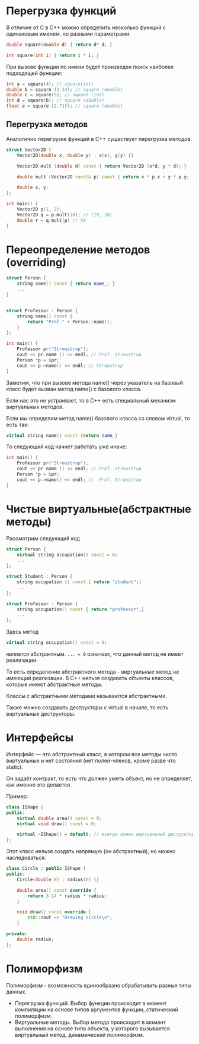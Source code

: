 
# Перегрузка функций

В отличие от С в С++ можно определить несколько функций с одинаковым именем, но разными параметрами.
```c++
double square(double d) { return d* d; }

int square(int i) { return i * i; }
```

При вызове функции по имени будет произведен поиск наиболее подходящей функции:
```c++
int a = square(4); // square(int)
double b = square (3.14); // square (double)
double c = square(5); // square (int)
int d = square(b); // square (double)
float e = square (2.71f); // square (double)
```


## Перегрузка методов


Аналогично перегрузке функций в С++ существует перегрузка методов.

```c++
struct Vector2D {
    Vector2D(double x, double y) : x(x), y(y) {}

    Vector2D mult (double d) const { return Vector2D (x*d, y * d); }

    double mult (Vector2D const& p) const { return x * p.x + y * p.y; }

    double x, y;
};

int main() {
    Vector2D p(1, 2);
    Vector2D q = p.mult(10); // (10, 20)
    double r = q.mult(p) // 50
}

```

# Переопределение методов (overriding)

```c++
struct Person {
    string name() const { return name_; }
    ...
}


struct Professor : Person {
    string name() const {
        return "Prof." + Person::name();
    }
};

int main() {
    Professor pr("Stroustrup");
    cout << pr.name () << endl; // Prof. Stroustrup
    Person *p = &pr;
    cout << p->name() << endl; // Stroustrup
}
```

Заметим, что при вызове метода name() через указатель на базовый класс будет вызван метод name() с базового класса.

Если нас это не устраивает, то в С++ есть специальный механизм виртуальных методов.

Если мы определим метод name() базового класса со словом virtual, то есть так:
```c++
virtual string name() const {return name_}
```
То следующий код начнет работать уже иначе:

```c++
int main() {
    Professor pr("Stroustrup");
    cout << pr.name () << endl; // Prof. Stroustrup
    Person *p = &pr;
    cout << p->name() << endl; //  Prof. Stroustrup
}
```


# Чистые виртуальные(абстрактные методы)

Рассмотрим следующий код

```c++
struct Person {
    virtual string occupation() const = 0;
    ...
};

struct Student : Person {
    string occupation () const { return "student";}
    ...
};

struct Professor : Person {
    string occupation() const { return "professor";}
    ...
};

```
Здесь метод
```c++
virtual string occupation() const = 0;
```

является абстрактным. `... = 0` означает, что данный метод не имеет реализации.

То есть определение абстрактного метода - виртуальные метод не имеющий реализации.
В С++ нельзя создавать объекты классов, которые имеют абстрактные методы.

Классы с абстрактными методами называются абстрактными.

Также можно создавать деструкторы с virtual в начале, то есть виртуальные деструкторы.



# Интерфейсы

Интерфейс — это абстрактный класс, в котором все методы чисто виртуальные и нет состояния (нет полей-членов, кроме разве что static).

Он задаёт контракт, то есть что должен уметь объект, но не определяет, как именно это делается.

Пример:
```c++
class IShape {
public:
    virtual double area() const = 0;
    virtual void draw() const = 0;

    virtual ~IShape() = default; // всегда нужен виртуальный деструктор
};
```

Этот класс нельзя создать напрямую (он абстрактный), но можно наследоваться:

```c++
class Circle : public IShape {
public:
    Circle(double r) : radius(r) {}

    double area() const override {
        return 3.14 * radius * radius;
    }

    void draw() const override {
        std::cout << "Drawing circle\n";
    }

private:
    double radius;
};
```


# Полиморфизм

Полиморфизм - возможность единообразно обрабатывать разные типы данных.
- Перегрузка функций. Выбор функции происходит в момент компиляции на основе типов аргументов функции, статический полиморфизм.
- Виртуальные методы. Выбор метода происходит в момент выполнения на основе типа объекта, у которого вызывается виртуальный метод, динамический полиморфизм.